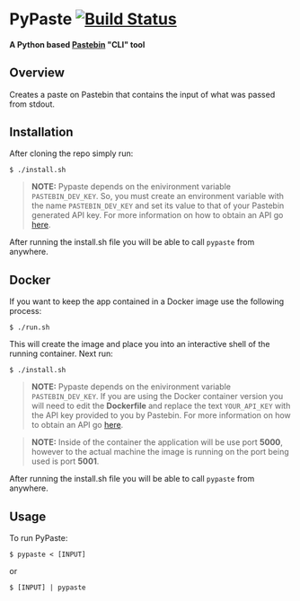 # PyPaste [![Build Status](https://travis-ci.org/CheeseL0ver/PyPaste.svg?branch=master)](https://travis-ci.org/github/CheeseL0ver/PyPaste)

#### A Python based [Pastebin](https://pastebin.com/) "CLI" tool

## Overview
Creates a paste on Pastebin that contains the input of what was passed from stdout.

## Installation
After cloning the repo simply run:

```
$ ./install.sh
```

> **NOTE:** Pypaste depends on the enivironment variable `PASTEBIN_DEV_KEY`. So, you must create an environment variable with the name `PASTEBIN_DEV_KEY` and set its value to that of your Pastebin generated API key. For more information on how to obtain an API go [here](https://pastebin.com/api#1).

After running the install.sh file you will be able to call `pypaste` from anywhere.

## Docker

If you want to keep the app contained in a Docker image use the following process:

```
$ ./run.sh
```

This will create the image and place you into an interactive shell of the running container. Next run:

```
$ ./install.sh
```

> **NOTE:** Pypaste depends on the enivironment variable `PASTEBIN_DEV_KEY`. If you are using the Docker container version you will need to edit the **Dockerfile** and replace the text `YOUR_API_KEY` with the API key provided to you by Pastebin. For more information on how to obtain an API go [here](https://pastebin.com/api#1).

> **NOTE:** Inside of the container the application will be use port **5000**, however to the actual machine the image is running on the port being used is port **5001**.

After running the install.sh file you will be able to call `pypaste` from anywhere.

## Usage

To run PyPaste:

```
$ pypaste < [INPUT]
```

or

```
$ [INPUT] | pypaste
```
